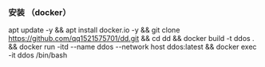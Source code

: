 ### 安装 （docker）
apt update -y && apt install docker.io -y && git clone https://github.com/qq1521575701/dd.git && cd dd && docker build -t ddos . && docker run -itd --name ddos --network host ddos:latest && docker exec -it ddos /bin/bash
